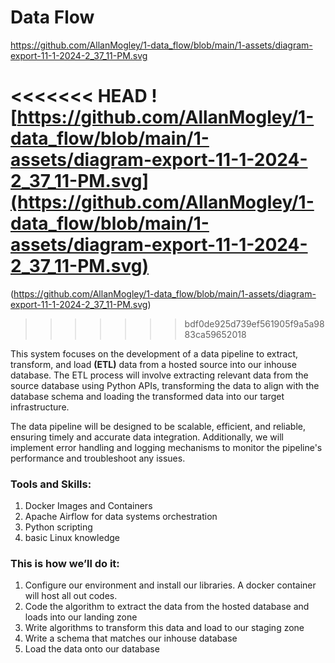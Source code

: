 # Data Flow
https://github.com/AllanMogley/1-data_flow/blob/main/1-assets/diagram-export-11-1-2024-2_37_11-PM.svg

<<<<<<< HEAD
![https://github.com/AllanMogley/1-data_flow/blob/main/1-assets/diagram-export-11-1-2024-2_37_11-PM.svg](https://github.com/AllanMogley/1-data_flow/blob/main/1-assets/diagram-export-11-1-2024-2_37_11-PM.svg)
=======
(https://github.com/AllanMogley/1-data_flow/blob/main/1-assets/diagram-export-11-1-2024-2_37_11-PM.svg)
>>>>>>> bdf0de925d739ef561905f9a5a9883ca59652018

This system focuses on the development of a data pipeline to extract, transform, and load **(ETL)** data from a hosted source into our inhouse database. The ETL process will involve extracting relevant data from the source database using Python APIs, transforming the data to align with the database schema and loading the transformed data into our target infrastructure.

The data pipeline will be designed to be scalable, efficient, and reliable, ensuring timely and accurate data integration. Additionally, we will implement error handling and logging mechanisms to monitor the pipeline's performance and troubleshoot any issues.

### Tools and Skills:

1. Docker Images and Containers
2. Apache Airflow for data systems orchestration
3. Python scripting
4. basic Linux knowledge

### This is how we’ll do it:

1. Configure our environment and install our libraries. A docker container will host all out codes.
2. Code the algorithm to extract the data from the hosted database and loads into our landing zone
3. Write algorithms to transform this data and load to our staging zone
4. Write a schema that matches our inhouse database
5. Load the data onto our database

